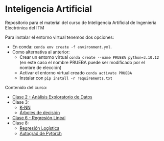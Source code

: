 # Inteligencia Artificial

Repositorio para el material del curso de Inteligencia Artificial de Ingeniería Electrónica del ITM

Para instalar el entorno virtual tenemos dos opciones:

- En conda: `conda env create -f environment.yml`. 
- Como alternativa al anterior:
  - Crear un entorno virtual `conda create --name PRUEBA python=3.10.12` (en este caso el nombre PRUEBA puede ser modificado por el nombre de elección)
  - Activar el entorno virtual creado `conda activate PRUEBA`
  - Instalar con `pip install -r requirements.txt`

Contenido del curso:

- [Clase 2 - Análisis Exploratorio de Datos](/Clase02/EDA.ipynb)
- Clase 3:
    - [K-NN](/Clase03/kNearestNeighbors.ipynb)
    - [Árboles de decisión](/Clase03/DecisionTrees.ipynb)
- [Clase 6 - Regresión Lineal](/Clase06/RegresionLineal.ipynb)
- Clase 8:
    - [Regresión Logística](/Clase08/RegresionLogistica.ipynb)
    - [Autograd de Pytorch](/Clase08/pytorch-autogradEjemploClase.ipynb)